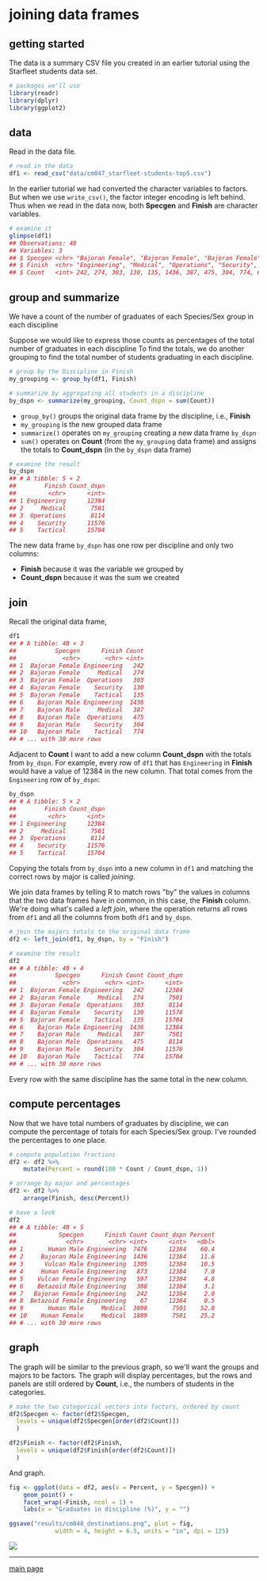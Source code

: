 
joining data frames
===================

getting started
---------------

The data is a summary CSV file you created in an earlier tutorial using the Starfleet students data set.

``` r
# packages we'll use
library(readr)
library(dplyr)
library(ggplot2)
```

data
----

Read in the data file.

``` r
# read in the data 
df1 <- read_csv("data/cm047_starfleet-students-top5.csv")
```

In the earlier tutorial we had converted the character variables to factors. But when we use `write_csv()`, the factor integer encoding is left behind. Thus when we read in the data now, both **Specgen** and **Finish** are character variables.

``` r
# examine it 
glimpse(df1)
## Observations: 40
## Variables: 3
## $ Specgen <chr> "Bajoran Female", "Bajoran Female", "Bajoran Female", ...
## $ Finish  <chr> "Engineering", "Medical", "Operations", "Security", "T...
## $ Count   <int> 242, 274, 303, 130, 135, 1436, 387, 475, 304, 774, 67,...
```

group and summarize
-------------------

We have a count of the number of graduates of each Species/Sex group in each discipline

Suppose we would like to express those counts as percentages of the total number of graduates in each discipline To find the totals, we do another grouping to find the total number of students graduating in each discipline.

``` r
# group by the Discipline in Finish 
my_grouping <- group_by(df1, Finish)

# summarize by aggregating all students in a discipline 
by_dspn <- summarize(my_grouping, Count_dspn = sum(Count))
```

-   `group_by()` groups the original data frame by the discipline, i.e., **Finish**
-   `my_grouping` is the new grouped data frame
-   `summarize()` operates on `my_grouping` creating a new data frame `by_dspn`
-   `sum()` operates on **Count** (from the `my_grouping` data frame) and assigns the totals to **Count\_dspn** (in the `by_dspn` data frame)

``` r
# examine the result
by_dspn
## # A tibble: 5 × 2
##        Finish Count_dspn
##         <chr>      <int>
## 1 Engineering      12384
## 2     Medical       7501
## 3  Operations       8114
## 4    Security      11576
## 5    Tactical      15704
```

The new data frame `by_dspn` has one row per discipline and only two columns:

-   **Finish** because it was the variable we grouped by
-   **Count\_dspn** because it was the sum we created

join
----

Recall the original data frame,

``` r
df1
## # A tibble: 40 × 3
##           Specgen      Finish Count
##             <chr>       <chr> <int>
## 1  Bajoran Female Engineering   242
## 2  Bajoran Female     Medical   274
## 3  Bajoran Female  Operations   303
## 4  Bajoran Female    Security   130
## 5  Bajoran Female    Tactical   135
## 6    Bajoran Male Engineering  1436
## 7    Bajoran Male     Medical   387
## 8    Bajoran Male  Operations   475
## 9    Bajoran Male    Security   304
## 10   Bajoran Male    Tactical   774
## # ... with 30 more rows
```

Adjacent to **Count** I want to add a new column **Count\_dspn** with the totals from `by_dspn`. For example, every row of `df1` that has `Engineering` in **Finish** would have a value of 12384 in the new column. That total comes from the `Engineering` row of `by_dspn`:

``` r
by_dspn
## # A tibble: 5 × 2
##        Finish Count_dspn
##         <chr>      <int>
## 1 Engineering      12384
## 2     Medical       7501
## 3  Operations       8114
## 4    Security      11576
## 5    Tactical      15704
```

Copying the totals from `by_dspn` into a new column in `df1` and matching the correct rows by major is called *joining*.

We join data frames by telling R to match rows "by" the values in columns that the two data frames have in common, in this case, the **Finish** column. We're doing what's called a *left join*, where the operation returns all rows from `df1` and all the columns from both `df1` and `by_dspn`.

``` r
# join the majors totals to the original data frame
df2 <- left_join(df1, by_dspn, by = "Finish")

# examine the result
df2
## # A tibble: 40 × 4
##           Specgen      Finish Count Count_dspn
##             <chr>       <chr> <int>      <int>
## 1  Bajoran Female Engineering   242      12384
## 2  Bajoran Female     Medical   274       7501
## 3  Bajoran Female  Operations   303       8114
## 4  Bajoran Female    Security   130      11576
## 5  Bajoran Female    Tactical   135      15704
## 6    Bajoran Male Engineering  1436      12384
## 7    Bajoran Male     Medical   387       7501
## 8    Bajoran Male  Operations   475       8114
## 9    Bajoran Male    Security   304      11576
## 10   Bajoran Male    Tactical   774      15704
## # ... with 30 more rows
```

Every row with the same discipline has the same total in the new column.

compute percentages
-------------------

Now that we have total numbers of graduates by discipline, we can compute the percentage of totals for each Species/Sex group. I've rounded the percentages to one place.

``` r
# compute population fractions 
df2 <- df2 %>%
    mutate(Percent = round(100 * Count / Count_dspn, 1))

# arrange by major and percentages
df2 <- df2 %>%
    arrange(Finish, desc(Percent))

# have a look
df2
## # A tibble: 40 × 5
##            Specgen      Finish Count Count_dspn Percent
##              <chr>       <chr> <int>      <int>   <dbl>
## 1       Human Male Engineering  7476      12384    60.4
## 2     Bajoran Male Engineering  1436      12384    11.6
## 3      Vulcan Male Engineering  1305      12384    10.5
## 4     Human Female Engineering   873      12384     7.0
## 5    Vulcan Female Engineering   597      12384     4.8
## 6    Betazoid Male Engineering   388      12384     3.1
## 7   Bajoran Female Engineering   242      12384     2.0
## 8  Betazoid Female Engineering    67      12384     0.5
## 9       Human Male     Medical  3898       7501    52.0
## 10    Human Female     Medical  1889       7501    25.2
## # ... with 30 more rows
```

graph
-----

The graph will be similar to the previous graph, so we'll want the groups and majors to be factors. The graph will display percentages, but the rows and panels are still ordered by **Count**, i.e., the numbers of students in the categories.

``` r
# make the two categorical vectors into factors, ordered by count
df2$Specgen <- factor(df2$Specgen, 
  levels = unique(df2$Specgen[order(df2$Count)])
  )

df2$Finish <- factor(df2$Finish, 
  levels = unique(df2$Finish[order(df2$Count)])
  )
```

And graph.

``` r
fig <- ggplot(data = df2, aes(x = Percent, y = Specgen)) + 
    geom_point() + 
    facet_wrap(~Finish, ncol = 1) + 
    labs(x = "Graduates in discipline (%)", y = "")

ggsave("results/cm048_destinations.png", plot = fig, 
             width = 4, height = 6.5, units = "in", dpi = 125)
```

![](../results/cm048_destinations.png)

------------------------------------------------------------------------

[main page](../README.md)
